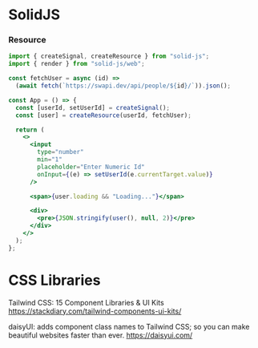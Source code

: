 SolidJS
=======


### Resource
```jsx
import { createSignal, createResource } from "solid-js";
import { render } from "solid-js/web";

const fetchUser = async (id) =>
  (await fetch(`https://swapi.dev/api/people/${id}/`)).json();

const App = () => {
  const [userId, setUserId] = createSignal();
  const [user] = createResource(userId, fetchUser);

  return (
    <>
      <input
        type="number"
        min="1"
        placeholder="Enter Numeric Id"
        onInput={(e) => setUserId(e.currentTarget.value)}
      />

      <span>{user.loading && "Loading..."}</span>

      <div>
        <pre>{JSON.stringify(user(), null, 2)}</pre>
      </div>
    </>
  );
};
```


CSS Libraries
=============

Tailwind CSS: 15 Component Libraries & UI Kits
https://stackdiary.com/tailwind-components-ui-kits/

daisyUI: adds component class names to Tailwind CSS; so you can make beautiful websites faster than ever.
https://daisyui.com/

